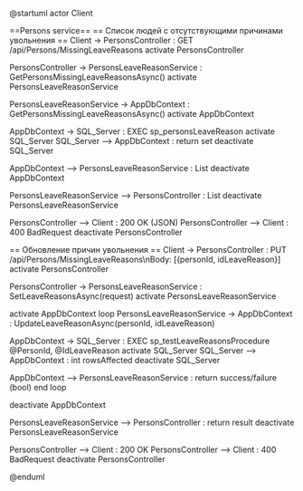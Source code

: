 @startuml
actor Client

==Persons service==
== Список людей с отсутствующими причинами увольнения ==
Client -> PersonsController : GET /api/Persons/MissingLeaveReasons
activate PersonsController

PersonsController -> PersonsLeaveReasonService : GetPersonsMissingLeaveReasonsAsync()
activate PersonsLeaveReasonService

PersonsLeaveReasonService -> AppDbContext : GetPersonsMissingLeaveReasonsAsync()
activate AppDbContext

AppDbContext -> SQL_Server : EXEC sp_personsLeaveReason
activate SQL_Server
SQL_Server --> AppDbContext : return set
deactivate SQL_Server

AppDbContext --> PersonsLeaveReasonService : List<LeaveReasonInfo>
deactivate AppDbContext

PersonsLeaveReasonService --> PersonsController : List<LeaveReasonInfo>
deactivate PersonsLeaveReasonService

PersonsController --> Client : 200 OK (JSON) 
PersonsController --> Client : 400 BadRequest
deactivate PersonsController

== Обновление причин увольнения ==
Client -> PersonsController : PUT /api/Persons/MissingLeaveReasons\nBody: [{personId, idLeaveReason}]
activate PersonsController

PersonsController -> PersonsLeaveReasonService : SetLeaveReasonsAsync(request)
activate PersonsLeaveReasonService

activate AppDbContext
loop
PersonsLeaveReasonService -> AppDbContext : UpdateLeaveReasonAsync(personId, idLeaveReason)

AppDbContext -> SQL_Server : EXEC sp_testLeaveReasonsProcedure @PersonId, @IdLeaveReason
activate SQL_Server
SQL_Server --> AppDbContext : int rowsAffected
deactivate SQL_Server

AppDbContext --> PersonsLeaveReasonService : return success/failure (bool)
end loop

deactivate AppDbContext

PersonsLeaveReasonService --> PersonsController : return result
deactivate PersonsLeaveReasonService

PersonsController --> Client : 200 OK 
PersonsController --> Client : 400 BadRequest
deactivate PersonsController

@enduml
